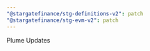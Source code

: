 ```yaml
---
"@stargatefinance/stg-definitions-v2": patch
"@stargatefinance/stg-evm-v2": patch
---
```


Plume Updates
